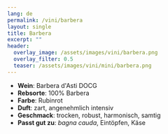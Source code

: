 ```yaml
---
lang: de 
permalink: /vini/barbera
layout: single
title: Barbera
excerpt: ""
header:
  overlay_image: /assets/images/vini/barbera.png
  overlay_filter: 0.5
  teaser: /assets/images/vini/mini/barbera.png
---
```

- **Wein**: Barbera d'Asti DOCG
- **Rebsorte**: 100% Barbera
- **Farbe**: Rubinrot 
- **Duft**: zart, angenehmlich intensiv 
- **Geschmack**:  trocken, robust, harmonisch, samtig
- **Passt gut zu**: _bagna cauda_, Eintöpfen, Käse 
